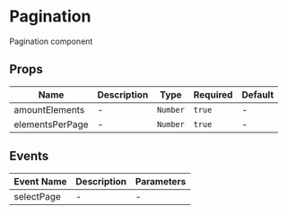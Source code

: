 # Pagination

Pagination component

## Props

<!-- @vuese:Pagination:props:start -->
|Name|Description|Type|Required|Default|
|---|---|---|---|---|
|amountElements|-|`Number`|`true`|-|
|elementsPerPage|-|`Number`|`true`|-|

<!-- @vuese:Pagination:props:end -->


## Events

<!-- @vuese:Pagination:events:start -->
|Event Name|Description|Parameters|
|---|---|---|
|selectPage|-|-|

<!-- @vuese:Pagination:events:end -->


